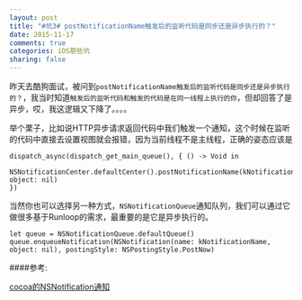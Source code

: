 ```yaml
---
layout: post
title: "#坑3# postNotificationName触发后的监听代码是同步还是异步执行的？"
date: 2015-11-17
comments: true
categories: iOS那些坑
sharing: false
---
```

昨天去酷狗面试，被问到`postNotificationName触发后的监听代码是同步还是异步执行的？`，我当时知道`触发后的监听代码和触发的代码是在同一线程上执行的你`，但却回答了是异步，哎，我这逻辑又下降了。。。。

举个栗子，比如说HTTP异步请求返回代码中我们触发一个通知，这个时候在监听的代码中直接去设置视图就会报错，因为当前线程不是主线程，正确的姿态应该是

```
dispatch_async(dispatch_get_main_queue(), { () -> Void in
    NSNotificationCenter.defaultCenter().postNotificationName(kNotificationName, object: nil)
})             
```

当然你也可以选择另一种方式，`NSNotificationQueue`通知队列，我们可以通过它做很多基于Runloop的需求，最重要的是它是异步执行的。

```
let queue = NSNotificationQueue.defaultQueue()
queue.enqueueNotification(NSNotification(name: kNotificationName, object: nil), postingStyle: NSPostingStyle.PostNow)
```


####参考:

[cocoa的NSNotification通知](http://www.cnblogs.com/xiaouisme/archive/2012/04/06/2434753.html)

